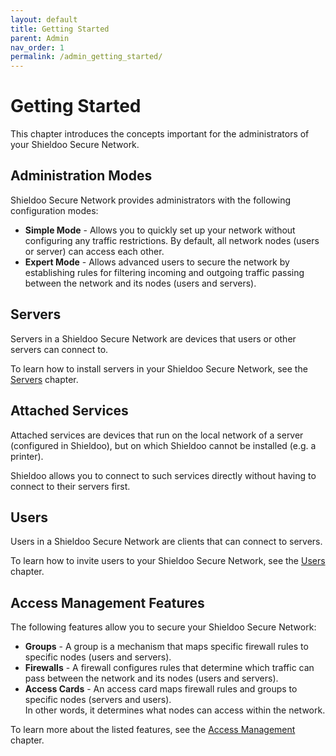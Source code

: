 ```yaml
---
layout: default
title: Getting Started
parent: Admin
nav_order: 1
permalink: /admin_getting_started/
---
```


# Getting Started
This chapter introduces the concepts important for the administrators of your Shieldoo Secure Network.

## Administration Modes
Shieldoo Secure Network provides administrators with the following configuration modes:
- __Simple Mode__ - Allows you to quickly set up your network without configuring any traffic restrictions. By default, all network nodes (users or server) can access each other.
- __Expert Mode__ - Allows advanced users to secure the network by establishing rules for filtering incoming and outgoing traffic passing between the network and its nodes (users and servers).  

## Servers
Servers in a Shieldoo Secure Network are devices that users or other servers can connect to.

To learn how to install servers in your Shieldoo Secure Network, see the [Servers](/servers/) chapter.

## Attached Services
Attached services are devices that run on the local network of a server (configured in Shieldoo), but on which Shieldoo cannot be installed (e.g. a printer).

Shieldoo allows you to connect to such services directly without having to connect to their servers first.

## Users
Users in a Shieldoo Secure Network are clients that can connect to servers.

To learn how to invite users to your Shieldoo Secure Network, see the [Users](/users/) chapter.

## Access Management Features
The following features allow you to secure your Shieldoo Secure Network:
- __Groups__ - A group is a mechanism that maps specific firewall rules to specific nodes (users and servers).
- __Firewalls__ - A firewall configures rules that determine which traffic can pass between the network and its nodes (users and servers). 
- __Access Cards__ - An access card maps firewall rules and groups to specific nodes (servers and users).  
In other words, it determines what nodes can access within the network.

To learn more about the listed features, see the [Access Management](/access_management/#groups) chapter.
<!---Listener-->